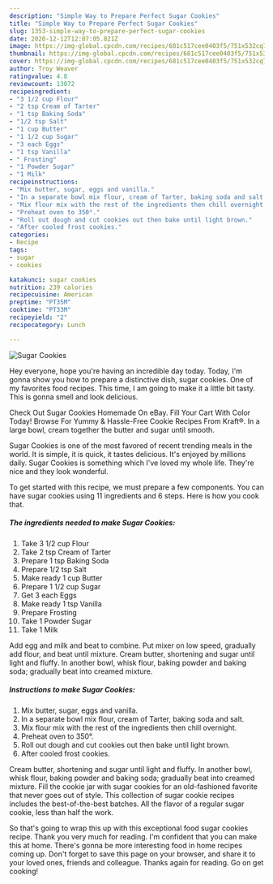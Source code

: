 ```yaml
---
description: "Simple Way to Prepare Perfect Sugar Cookies"
title: "Simple Way to Prepare Perfect Sugar Cookies"
slug: 1353-simple-way-to-prepare-perfect-sugar-cookies
date: 2020-12-12T12:07:05.821Z
image: https://img-global.cpcdn.com/recipes/681c517cee0403f5/751x532cq70/sugar-cookies-recipe-main-photo.jpg
thumbnail: https://img-global.cpcdn.com/recipes/681c517cee0403f5/751x532cq70/sugar-cookies-recipe-main-photo.jpg
cover: https://img-global.cpcdn.com/recipes/681c517cee0403f5/751x532cq70/sugar-cookies-recipe-main-photo.jpg
author: Troy Weaver
ratingvalue: 4.8
reviewcount: 13072
recipeingredient:
- "3 1/2 cup Flour"
- "2 tsp Cream of Tarter"
- "1 tsp Baking Soda"
- "1/2 tsp Salt"
- "1 cup Butter"
- "1 1/2 cup Sugar"
- "3 each Eggs"
- "1 tsp Vanilla"
- " Frosting"
- "1 Powder Sugar"
- "1 Milk"
recipeinstructions:
- "Mix butter, sugar, eggs and vanilla."
- "In a separate bowl mix flour, cream of Tarter, baking soda and salt."
- "Mix flour mix with the rest of the ingredients then chill overnight."
- "Preheat oven to 350°."
- "Roll out dough and cut cookies out then bake until light brown."
- "After cooled frost cookies."
categories:
- Recipe
tags:
- sugar
- cookies

katakunci: sugar cookies 
nutrition: 239 calories
recipecuisine: American
preptime: "PT35M"
cooktime: "PT33M"
recipeyield: "2"
recipecategory: Lunch

---
```



![Sugar Cookies](https://img-global.cpcdn.com/recipes/681c517cee0403f5/751x532cq70/sugar-cookies-recipe-main-photo.jpg)

Hey everyone, hope you're having an incredible day today. Today, I'm gonna show you how to prepare a distinctive dish, sugar cookies. One of my favorites food recipes. This time, I am going to make it a little bit tasty. This is gonna smell and look delicious.

Check Out Sugar Cookies Homemade On eBay. Fill Your Cart With Color Today! Browse For Yummy &amp; Hassle-Free Cookie Recipes From Kraft®. In a large bowl, cream together the butter and sugar until smooth.

Sugar Cookies is one of the most favored of recent trending meals in the world. It is simple, it is quick, it tastes delicious. It's enjoyed by millions daily. Sugar Cookies is something which I've loved my whole life. They're nice and they look wonderful.


To get started with this recipe, we must prepare a few components. You can have sugar cookies using 11 ingredients and 6 steps. Here is how you cook that.

<!--inarticleads1-->

##### The ingredients needed to make Sugar Cookies:

1. Take 3 1/2 cup Flour
1. Take 2 tsp Cream of Tarter
1. Prepare 1 tsp Baking Soda
1. Prepare 1/2 tsp Salt
1. Make ready 1 cup Butter
1. Prepare 1 1/2 cup Sugar
1. Get 3 each Eggs
1. Make ready 1 tsp Vanilla
1. Prepare  Frosting
1. Take 1 Powder Sugar
1. Take 1 Milk


Add egg and milk and beat to combine. Put mixer on low speed, gradually add flour, and beat until mixture. Cream butter, shortening and sugar until light and fluffy. In another bowl, whisk flour, baking powder and baking soda; gradually beat into creamed mixture. 

<!--inarticleads2-->

##### Instructions to make Sugar Cookies:

1. Mix butter, sugar, eggs and vanilla.
1. In a separate bowl mix flour, cream of Tarter, baking soda and salt.
1. Mix flour mix with the rest of the ingredients then chill overnight.
1. Preheat oven to 350°.
1. Roll out dough and cut cookies out then bake until light brown.
1. After cooled frost cookies.


Cream butter, shortening and sugar until light and fluffy. In another bowl, whisk flour, baking powder and baking soda; gradually beat into creamed mixture. Fill the cookie jar with sugar cookies for an old-fashioned favorite that never goes out of style. This collection of sugar cookie recipes includes the best-of-the-best batches. All the flavor of a regular sugar cookie, less than half the work. 

So that's going to wrap this up with this exceptional food sugar cookies recipe. Thank you very much for reading. I'm confident that you can make this at home. There's gonna be more interesting food in home recipes coming up. Don't forget to save this page on your browser, and share it to your loved ones, friends and colleague. Thanks again for reading. Go on get cooking!
